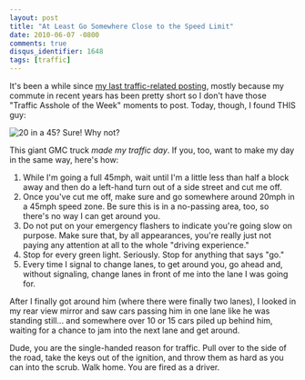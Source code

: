 ```yaml
---
layout: post
title: "At Least Go Somewhere Close to the Speed Limit"
date: 2010-06-07 -0800
comments: true
disqus_identifier: 1648
tags: [traffic]
---
```

It's been a while since [my last traffic-related
posting](/archive/2008/09/19/watch-those-one-way-grids.aspx), mostly
because my commute in recent years has been pretty short so I don't have
those "Traffic Asshole of the Week" moments to post. Today, though, I
found THIS guy:

![20 in a 45? Sure! Why
not?](https://hyqi8g.blu.livefilestore.com/y2pov6GodJw9CIDut00DK7LUpNtet04ReO-hUOSAwGUgMx1BmW4fg-gf_FYhCZJvU-jU5YixVQk3bTdsHc4CzJA9juu9zZRtpc2cwVgYJ26Pis/20100607taotw.jpg?psid=1 "20 in a 45? Sure! Why not?") 

This giant GMC truck *made my traffic day*. If you, too, want to make my
day in the same way, here's how:

1.  While I'm going a full 45mph, wait until I'm a little less than half
    a block away and then do a left-hand turn out of a side street and
    cut me off.
2.  Once you've cut me off, make sure and go somewhere around 20mph in a
    45mph speed zone. Be sure this is in a no-passing area, too, so
    there's no way I can get around you.
3.  Do not put on your emergency flashers to indicate you're going slow
    on purpose. Make sure that, by all appearances, you're really just
    not paying any attention at all to the whole "driving experience."
4.  Stop for every green light. Seriously. Stop for anything that says
    "go."
5.  Every time I signal to change lanes, to get around you, go ahead
    and, without signaling, change lanes in front of me into the lane I
    was going for.

After I finally got around him (where there were finally two lanes), I
looked in my rear view mirror and saw cars passing him in one lane like
he was standing still... and somewhere over 10 or 15 cars piled up
behind him, waiting for a chance to jam into the next lane and get
around.

Dude, you are the single-handed reason for traffic. Pull over to the
side of the road, take the keys out of the ignition, and throw them as
hard as you can into the scrub. Walk home. You are fired as a driver.

